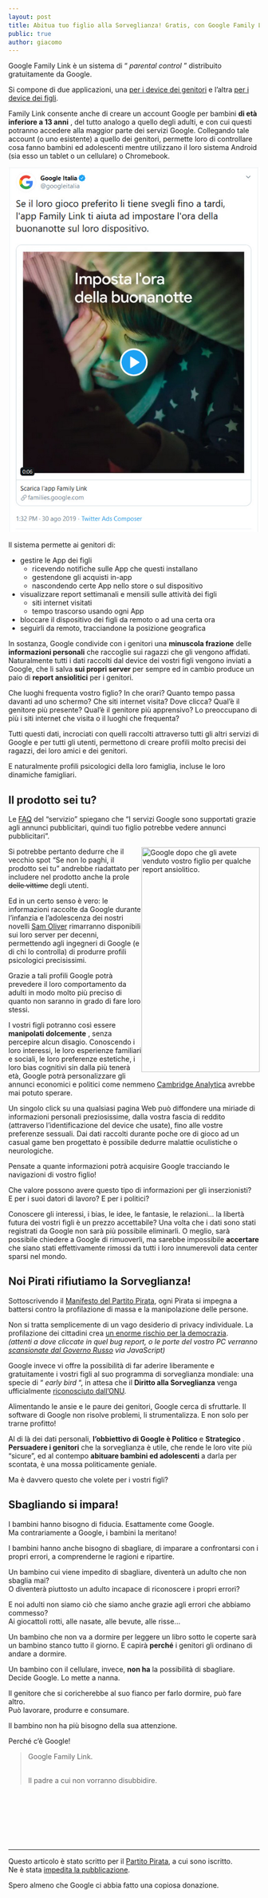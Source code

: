 ```yaml
---
layout: post
title: Abitua tuo figlio alla Sorveglianza! Gratis, con Google Family Link!
public: true
author: giacomo
---
```

Google Family Link è un sistema di “ *parental control* ” distribuito gratuitamente da Google.

Si compone di due applicazioni, una [per i device dei genitori](https://play.google.com/store/apps/details?id=com.google.android.apps.kids.familylink&hl=it) e l’altra [per i device dei figli](https://play.google.com/store/apps/details?id=com.google.android.apps.kids.familylinkhelper&hl=it).

Family Link consente anche di creare un account Google per bambini  **di età inferiore a 13 anni** , del tutto analogo a quello degli adulti, e con cui questi potranno accedere alla maggior parte dei servizi Google.
Collegando tale account (o uno esistente) a quello dei genitori, permette loro di controllare cosa fanno bambini ed adolescenti mentre utilizzano il loro sistema Android (sia esso un tablet o un cellulare) o Chromebook.

<img src="https://raw.githubusercontent.com/Shamar/shamar.github.io/master/graphic/GoogleFamilyLink.jpg" title="Un tweet dalla campagna pubblicitaria lanciata da Google Italia"/>


Il sistema permette ai genitori di:

* gestire le App dei figli
  * ricevendo notifiche sulle App che questi installano
  * gestendone gli acquisti in-app
  * nascondendo certe App nello store o sul dispositivo
* visualizzare report settimanali e mensili sulle attività dei figli
  * siti internet visitati
  * tempo trascorso usando ogni App
* bloccare il dispositivo dei figli da remoto o ad una certa ora
* seguirli da remoto, tracciandone la posizione geografica

In sostanza, Google condivide con i genitori una  **minuscola frazione**  delle  **informazioni personali**  che raccoglie sui ragazzi che gli vengono affidati.
Naturalmente tutti i dati raccolti dal device dei vostri figli vengono inviati a Google, che li salva  **sui propri server**  per sempre ed in cambio produce un paio di  **report ansiolitici**  per i genitori.

Che luoghi frequenta vostro figlio? In che orari?
Quanto tempo passa davanti ad uno schermo?
Che siti internet visita? Dove clicca?
Qual’è il genitore più presente?
Qual’è il genitore più apprensivo?
Lo preoccupano di più i siti internet che visita o il luoghi che frequenta?

Tutti questi dati, incrociati con quelli raccolti attraverso tutti gli altri servizi di Google e per tutti gli utenti, permettono di creare profili molto precisi dei ragazzi, dei loro amici e dei genitori.

E naturalmente profili psicologici della loro famiglia, incluse le loro dinamiche famigliari.

## Il prodotto sei tu?

Le [FAQ](https://families.google.com/intl/it_ALL/familylink/faq/) del “servizio” spiegano che “I servizi Google sono supportati grazie agli annunci pubblicitari, quindi tuo figlio potrebbe vedere annunci pubblicitari”.

<img src="https://proxy.duckduckgo.com/iu/?u=https%3A%2F%2Ftse4.mm.bing.net%2Fth%3Fid%3DOIP.2h5AAt9APc7YGMLEIDfa8wHaOG%26pid%3DApi&f=1" width="237" height="451" style="float:right" title="Google dopo che gli avete venduto vostro figlio per qualche report ansiolitico."/>

Si potrebbe pertanto dedurre che il vecchio spot “Se non lo paghi, il prodotto sei tu” andrebbe riadattato per includere nel prodotto anche la prole  ~~delle vittime~~  degli utenti.

Ed in un certo senso è vero: le informazioni raccolte da Google durante l’infanzia e l’adolescenza dei nostri novelli [Sam Oliver](https://it.wikipedia.org/wiki/Reaper_-_In_missione_per_il_Diavolo) rimarranno disponibili sui loro server per decenni, permettendo agli ingegneri di Google (e di chi lo controlla) di produrre profili psicologici precisissimi.

Grazie a tali profili Google potrà prevedere il loro comportamento da adulti in modo molto più preciso di quanto non saranno in grado di fare loro stessi.

I vostri figli potranno così essere  **manipolati dolcemente** , senza percepire alcun disagio. Conoscendo i loro interessi, le loro esperienze familiari e sociali, le loro preferenze estetiche, i loro bias cognitivi sin dalla più tenerà età, Google potrà personalizzare gli annunci economici e politici come nemmeno [Cambridge Analytica](https://it.wikipedia.org/wiki/Scandalo_Facebook-Cambridge_Analytica) avrebbe mai potuto sperare.

Un singolo click su una qualsiasi pagina Web può diffondere una miriade di informazioni personali preziosissime, dalla vostra fascia di reddito (attraverso l’identificazione del device che usate), fino alle vostre preferenze sessuali. Dai dati raccolti durante poche ore di gioco ad un casual game ben progettato è possibile dedurre malattie oculistiche o neurologiche.

Pensate a quante informazioni potrà acquisire Google tracciando le navigazioni di vostro figlio!

Che valore possono avere questo tipo di informazioni per gli inserzionisti?  
E per i suoi datori di lavoro? E per i politici?

Conoscere gli interessi, i bias, le idee, le fantasie, le relazioni... la libertà futura dei vostri figli è un prezzo accettabile?
Una volta che i dati sono stati registrati da Google non sarà più possibile eliminarli.
O meglio, sarà possibile chiedere a Google di rimuoverli, ma sarebbe impossibile **accertare** che siano stati effettivamente rimossi da tutti i loro innumerevoli data center sparsi nel mondo.

## Noi Pirati rifiutiamo la Sorveglianza!

Sottoscrivendo il [Manifesto del Partito Pirata](https://www.partito-pirata.it/manifesto/), ogni Pirata si impegna a battersi contro la profilazione di massa e la manipolazione delle persone.

Non si tratta semplicemente di un vago desiderio di privacy individuale.
La profilazione dei cittadini crea [un enorme rischio per la democrazia](https://bugzilla.mozilla.org/show_bug.cgi?id=1487081#c16).  
<span style="text-size: small">
*(attenti a dove cliccate in quel bug report, o le porte del vostro PC verranno [scansionate dal Governo Russo](https://rain-1.github.io/in-browser-localhostdiscovery) via JavaScript)*
</span>

Google invece vi offre la possibilità di far aderire liberamente e gratuitamente i vostri figli al suo programma di sorveglianza mondiale: una specie di “ *early bird* “, in attesa che il  **Diritto alla Sorveglianza**  venga ufficialmente [riconosciuto dall’ONU](https://www.un.org/en/universal-declaration-human-rights/index.html).

Alimentando le ansie e le paure dei genitori, Google cerca di sfruttarle.
Il software di Google non risolve problemi, li strumentalizza.
E non solo per trarne profitto!

Al di là dei dati personali,  **l’obbiettivo di Google è Politico**  e  **Strategico** .
**Persuadere i genitori**  che la sorveglianza è utile, che rende le loro vite più “sicure”, ed al contempo  **abituare bambini ed adolescenti**  a darla per scontata, è una mossa politicamente geniale.

Ma è davvero questo che volete per i vostri figli?

## Sbagliando si impara!

I bambini hanno bisogno di fiducia. Esattamente come Google.  
Ma contrariamente a Google, i bambini la meritano!

I bambini hanno anche bisogno di sbagliare, di imparare a confrontarsi con i propri errori, a comprenderne le ragioni e ripartire.

Un bambino cui viene impedito di sbagliare, diventerà un adulto che non sbaglia mai?  
O diventerà piuttosto un adulto incapace di riconoscere i propri errori?

E noi adulti non siamo ciò che siamo anche grazie agli errori che abbiamo commesso?  
Ai giocattoli rotti, alle nasate, alle bevute, alle risse…

Un bambino che non va a dormire per leggere un libro sotto le coperte sarà un bambino stanco tutto il giorno. E capirà **perché**  i genitori gli ordinano di andare a dormire.

Un bambino con il cellulare, invece, **non ha** la possibilità di sbagliare.  
Decide Google. Lo mette a nanna.

Il genitore che si coricherebbe al suo fianco per farlo dormire, può fare altro.  
Può lavorare, produrre e consumare.

Il bambino non ha più bisogno della sua attenzione.

Perché c’è Google!

<blockquote style="text-size: large">
Google Family Link.<br/><br/>

Il padre a cui non vorranno disubbidire.
</blockquote>

<br/><br/><br/><br/><br/><br/>

_____

Questo articolo è stato scritto per il [Partito Pirata](https://www.partito-pirata.it), a cui sono iscritto.  
Ne è stata [impedita la pubblicazione](https://forum.partito-pirata.it/t/abitua-tuo-figlio-alla-sorveglianza/3814/21).

Spero almeno che Google ci abbia fatto una copiosa donazione.
